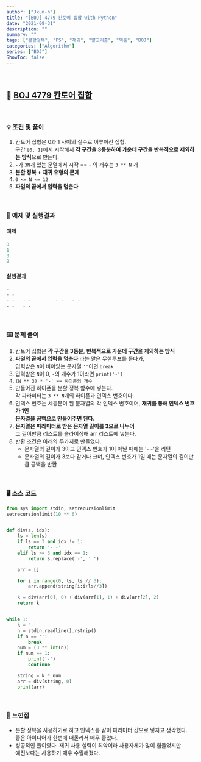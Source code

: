 ```yaml
---
author: ["Jxun-h"]
title: "[BOJ] 4779 칸토어 집합 with Python"
date: "2021-08-31"
description: ""
summary: ""
tags: ["분할정복", "PS", "재귀", "알고리즘", "백준", "BOJ"]
categories: ["Algorithm"]
series: ["BOJ"]
ShowToc: false
---
```


<br>

## 📌 <a href="https://www.acmicpc.net/problem/4779" target="_blank">BOJ 4779 칸토어 집합</a>

<br>

### 💡 조건 및 풀이

1.  칸토어 집합은 0과 1 사이의 실수로 이루어진 집합.  
    구간 `[0, 1]`에서 시작해서 **각 구간을 3등분하여 가운데 구간을 반복적으로 제외하는 방식**으로 만든다.
2.  `-`가 `3N`개 있는 문열에서 시작 == - 의 개수는 `3 ** N` 개
3.  **분할 정복 + 재귀 유형의 문제**
4.  `0 <= N <= 12`
5.  **파일의 끝에서 입력을 멈춘다**

<br>

### 🔖 예제 및 실행결과

#### 예제

```python
0
1
3
2
```

#### 실행결과

```python
-
- -
- -   - -         - -   - -
- -   - -
```

<br>

### ⌨️ 문제 풀이

1.  칸토어 집합은 **각 구간을 3등분**, **반복적으로 가운데 구간을 제외하는 방식**
2.  **파일의 끝에서 입력을 멈춘다** 라는 말은 무한루프를 돌다가,  
    입력받은 `N`이 비어있는 문자열 `''`이면 `break`
3.  입력받은 `N`이 0, `-`의 개수가 1이라면 `print('-')`
4.  `(N ** 3) * '-' == 하이픈의 개수`
5.  만들어진 하이픈을 분할 정복 함수에 넣는다.  
    각 파라미터는 `3 ** N`개의 하이픈과 인덱스 번호이다.
6.  인덱스 번호는 세등분이 된 문자열의 각 인덱스 번호이며, **재귀를 통해 인덱스 번호가 1인  
    문자열을 공백으로 만들어주면 된다.**
7.  **문자열은 파라미터로 받은 문자열 길이를 3으로 나누어**  
    그 길이만큼 리스트를 슬라이싱해 arr 리스트에 넣는다.
8.  반환 조건은 아래의 두가지로 만들었다.
    -   문자열의 길이가 3이고 인덱스 번호가 1이 아닐 때에는 '- -'을 리턴
    -   문자열의 길이가 3보다 같거나 크며, 인덱스 번호가 1일 때는 문자열의 길이만큼 공백을 반환

<br>

### 🖥 소스 코드

```python
from sys import stdin, setrecursionlimit
setrecursionlimit(10 ** 6)


def div(s, idx):
    ls = len(s)
    if ls == 3 and idx != 1:
        return '- -'
    elif ls >= 3 and idx == 1:
        return s.replace('-', ' ')

    arr = []

    for i in range(0, ls, ls // 3):
        arr.append(string[i:i+ls//3])

    k = div(arr[0], 0) + div(arr[1], 1) + div(arr[2], 2)
    return k


while 1:
    k = '-'
    n = stdin.readline().rstrip()
    if n == '':
        break
    num = (3 ** int(n))
    if num == 1:
        print('-')
        continue

    string = k * num
    arr = div(string, 0)
    print(arr)
```

<br>

### 💾 느낀점

-   분할 정복을 사용하기로 하고 인덱스를 같이 파라미터 값으로 넣자고 생각했다.  
    좋은 아이디어가 한번에 떠올라서 매우 좋았다.
-   성공적인 풀이였다. 재귀 사용 실력이 최악이라 사용자체가 많이 힘들었지만  
    예전보다는 사용하기 매우 수월해졌다.